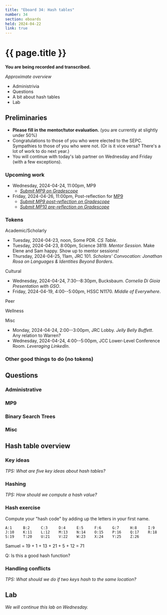 ```yaml
---
title: "Eboard 34: Hash tables"
number: 34
section: eboards
held: 2024-04-22
link: true
---
```

# {{ page.title }}

**You are being recorded and transcribed.**

_Approximate overview_

* Administrivia 
* Questions
* A bit about hash tables
* Lab

Preliminaries
-------------

* **Please fill in the mentor/tutor evaluation.** (you are currently
  at slightly under 50%)
* Congratulations to those of you who were elected to the SEPC. Sympathies
  to those of you who were not. (Or is it vice versa? There's a lot of
  work to do next year.)
* You will continue with today's lab partner on Wednesday and Friday
  (with a few exceptions).

### Upcoming work

* Wednesday, 2024-04-24, 11:00pm, MP9
    * [_Submit MP9 on Gradescope_](...)
* Friday, 2024-04-26, 11:00pm, Post-reflection for [MP9](../mps/mp09)
    * [_Submit MP9 post-reflection on Gradescope_](https://www.gradescope.com/courses/690101/assignments/4373433)
    * [_Submit MP10 pre-reflection on Gradescope_](...)

### Tokens

Academic/Scholarly

* Tuesday, 2024-04-23, noon, Some PDR.
  _CS Table_.
* Tuesday, 2024-04-23, 8:00pm, Science 3819.
  _Mentor Session_. Make Elene and Sam happy. Show up to mentor sessions!
* Thursday, 2024-04-25, 11am, JRC 101.
  _Scholars' Convocation: Jonathan Rosa on Languages & Identities Beyond Borders_.

Cultural

* Wednesday, 2024-04-24, 7:30--8:30pm, Bucksbaum.
  _Cornelia Di Gioia Presentation with GSO_.
* Friday, 2024-04-19, 4:00--5:00pm, HSSC N1170.
  _Middle of Everywhere_. 

Peer

Wellness

Misc

* Monday, 2024-04-24, 2:00--3:00pm, JRC Lobby.
  _Jelly Belly Buffett_. Any relation to Warren?
* Wednesday, 2024-04-24, 4:00--5:00pm, JCC Lower-Level Conference Room.
  _Leveraging LinkedIn_.

### Other good things to do (no tokens)

Questions
---------

### Administrative

### MP9

### Binary Search Trees

### Misc

Hash table overview
-------------------

### Key ideas 

_TPS: What are five key ideas about hash tables?_

### Hashing

_TPS: How should we compute a hash value?_

### Hash exercise

Compute your "hash code" by adding up the letters in your first name.

```
A:1     B:2     C:3     D:4     E:5     F:6     G:7     H:8     I:9
J:10    K:11    L:12    M:13    N:14    O:15    P:16    Q:17    R:18
S:19    T:20    U:21    V:22    W:23    X:24    Y:25    Z:26
```

Samuel = 19 + 1 + 13 + 21 + 5 + 12 = 71

Q: Is this a good hash function?

### Handling conflicts

_TPS: What should we do if two keys hash to the same location?_

Lab
---

_We will continue this lab on Wednesday._
